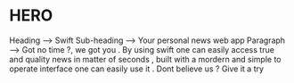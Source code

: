 # HERO

Heading --> Swift
Sub-heading --> Your personal news web app
Paragraph --> Got no time ?, we got you . By using swift one can easily access true and quality news in matter of seconds , built with a mordern and simple to operate interface one can easily use it . Dont believe us ? Give it a try
